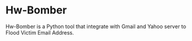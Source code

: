 # Hw-Bomber
Hw-Bomber is a Python tool that integrate with Gmail and Yahoo server to Flood Victim Email Address.
